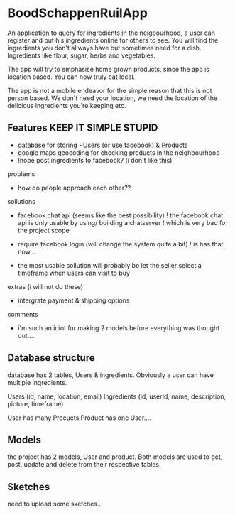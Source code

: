 BoodSchappenRuilApp
===================

An application to query for ingredients in the neigbourhood,
a user can register and put his ingredients online for others to see. 
You will find the ingredients you don't allways have but sometimes 
need for a dish. Ingredients like flour, sugar, herbs and vegetables.

The app will try to emphasise home grown products, since the app
is location based. You can now truly eat local.

The app is not a mobile endeavor for the simple reason that this is
not person based. We don't need your location, we need the location
of the delicious ingredients you're keeping etc. 

Features KEEP IT SIMPLE STUPID
--------

- database for storing ~Users (or use facebook) & Products
- google maps geocoding for checking products in the neighbourhood
- !nope post ingredients to facebook? (i don't like this)

problems
- how do people approach each other??

sollutions
- facebook chat api (seems like the best possibility) 
! the facebook chat api is only usable by using/ building a chatserver
! which is very bad for the project scope 
- require facebook login (will change the system quite a bit)
! is has that now...

- the most usable sollution will probably be let the seller select a timeframe
when users can visit to buy 


extras (i will not do these)
- intergrate payment & shipping options

comments
- i'm such an idiot for making 2 models before everything was thought out....

Database structure
------------------

database has 2 tables, Users & ingredients.
Obviously a user can have multiple ingredients.

Users (id, name, location, email)
Ingredients (id, userId, name, description, picture, timeframe)

User has many Procucts
Product has one User....

Models
------

the project has 2 models, User and product.
Both models are used to get, post, update and delete from
their respective tables. 

Sketches
--------

need to upload some sketches..